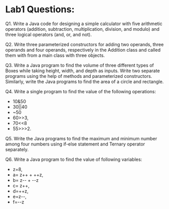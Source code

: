 # Lab1 Questions:
Q1.    Write a Java code for designing a simple calculator with five arithmetic operators (addition, subtraction, multiplication, division, and modulo) and three logical operators (and, or, and not).


Q2.    Write three parameterized constructors for adding two operands, three operands and four operands, respectively in the Addition class and called them with from a main class with three objects.


Q3.   Write a Java program to find the volume of three different types of Boxes while taking height, width, and depth as inputs. Write two separate programs using the help of methods and parameterized constructors. Similarly, write the Java programs to find the area of a circle and rectangle.   


Q4.   Write a single program to find the value of the following operations:
* 10&50
* 30||40
*  ~50
*   60>>3,
*   70<<8
*   55>>>2.


Q5.   Write the Java programs to find the maximum and minimum number among four numbers using if-else statement and Ternary operator separately. 


Q6. Write a Java program to find the value of following variables:
  * z=8,
  * a= z++ + ++z,
  * b= z-- + --z
  * c= z++,
  * d=++z,
  * e=z--,
  * f=--z

